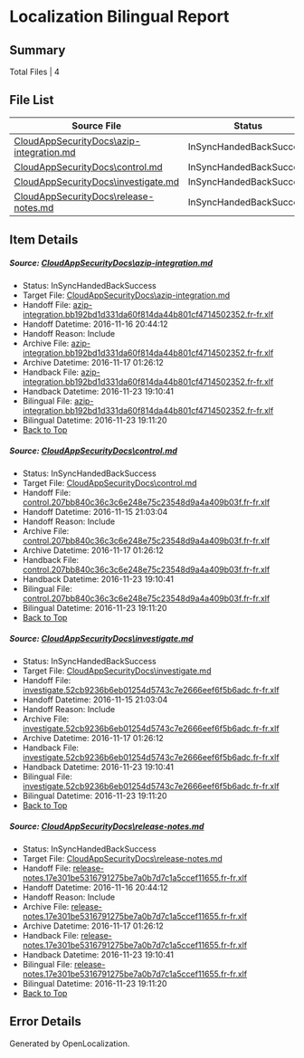 # <a name='report-top'></a> Localization Bilingual Report

## Summary
 Total Files | 4

## File List
 Source File | Status | Details 
 ----------- | ------ | ------- 
 [CloudAppSecurityDocs\azip-integration.md](https://github.com/Microsoft/CloudAppSecurityDocs-pr/blob/759692e7b270d87dc1becf88453d095f2382c411/CloudAppSecurityDocs/azip-integration.md) | InSyncHandedBackSuccess | [Details](#104dbdbc22d748e924f42c92ba2607e970f03b9e6)
 [CloudAppSecurityDocs\control.md](https://github.com/Microsoft/CloudAppSecurityDocs-pr/blob/2f158e2f3643629d215eb23281b17a58ee7f78fc/CloudAppSecurityDocs/control.md) | InSyncHandedBackSuccess | [Details](#5a051fc106661fc2266587ac5dbbb8bbdabd88bc21)
 [CloudAppSecurityDocs\investigate.md](https://github.com/Microsoft/CloudAppSecurityDocs-pr/blob/23ec0b7bef05146d3ff4a953225b56b52aa4959f/CloudAppSecurityDocs/investigate.md) | InSyncHandedBackSuccess | [Details](#fbd75fadb63bbaecd1e0dbd12b9162c0d17ce50e34)
 [CloudAppSecurityDocs\release-notes.md](https://github.com/Microsoft/CloudAppSecurityDocs-pr/blob/759692e7b270d87dc1becf88453d095f2382c411/CloudAppSecurityDocs/release-notes.md) | InSyncHandedBackSuccess | [Details](#3161fd1c61779ba943d8269d2ec979050ee0ae1f196)

## Item Details
##### <a name='104dbdbc22d748e924f42c92ba2607e970f03b9e6'></a> Source: [CloudAppSecurityDocs\azip-integration.md](https://github.com/Microsoft/CloudAppSecurityDocs-pr/blob/759692e7b270d87dc1becf88453d095f2382c411/CloudAppSecurityDocs/azip-integration.md)
* Status: InSyncHandedBackSuccess
* Target File: [CloudAppSecurityDocs\azip-integration.md](https://github.com/Microsoft/CloudAppSecurityDocs-pr.fr-fr/blob/68cb99d6ce8d4fe973f599346a191480fb782a40/CloudAppSecurityDocs/azip-integration.md)
* Handoff File: [azip-integration.bb192bd1d331da60f814da44b801cf4714502352.fr-fr.xlf](https://github.com/Microsoft/CloudAppSecurityDocs-pr.handoff/blob/443cd0f876192da36a3589e7ab62077f44687ce8/ol-handoff/Microsoft/CloudAppSecurityDocs-pr.fr-fr/live/ht/azip-integration.bb192bd1d331da60f814da44b801cf4714502352.fr-fr.xlf)
* Handoff Datetime: 2016-11-16 20:44:12
* Handoff Reason: Include
* Archive File: [azip-integration.bb192bd1d331da60f814da44b801cf4714502352.fr-fr.xlf](https://github.com/Microsoft/CloudAppSecurityDocs-pr.handoff/blob/e202e23bdbe5e01cd10f34e3a358880ff0229081/ol-archive/Microsoft/CloudAppSecurityDocs-pr.fr-fr/live/ht/azip-integration.bb192bd1d331da60f814da44b801cf4714502352.fr-fr.xlf)
* Archive Datetime: 2016-11-17 01:26:12
* Handback File: [azip-integration.bb192bd1d331da60f814da44b801cf4714502352.fr-fr.xlf](https://github.com/Microsoft/CloudAppSecurityDocs-pr.handback/blob/61ecf56666e88d62fe486a3e94aa83bdf94c8f78/ol-handback/Microsoft/CloudAppSecurityDocs-pr.fr-fr/live/ht/azip-integration.bb192bd1d331da60f814da44b801cf4714502352.fr-fr.xlf)
* Handback Datetime: 2016-11-23 19:10:41
* Bilingual File: [azip-integration.bb192bd1d331da60f814da44b801cf4714502352.fr-fr.xlf](https://github.com/Microsoft/CloudAppSecurityDocs-pr.handback/blob/61ecf56666e88d62fe486a3e94aa83bdf94c8f78/ol-handback/Microsoft/CloudAppSecurityDocs-pr.fr-fr/live/ht/azip-integration.bb192bd1d331da60f814da44b801cf4714502352.fr-fr.xlf)
* Bilingual Datetime: 2016-11-23 19:11:20
* [Back to Top](#report-top)

##### <a name='5a051fc106661fc2266587ac5dbbb8bbdabd88bc21'></a> Source: [CloudAppSecurityDocs\control.md](https://github.com/Microsoft/CloudAppSecurityDocs-pr/blob/2f158e2f3643629d215eb23281b17a58ee7f78fc/CloudAppSecurityDocs/control.md)
* Status: InSyncHandedBackSuccess
* Target File: [CloudAppSecurityDocs\control.md](https://github.com/Microsoft/CloudAppSecurityDocs-pr.fr-fr/blob/68cb99d6ce8d4fe973f599346a191480fb782a40/CloudAppSecurityDocs/control.md)
* Handoff File: [control.207bb840c36c3c6e248e75c23548d9a4a409b03f.fr-fr.xlf](https://github.com/Microsoft/CloudAppSecurityDocs-pr.handoff/blob/cbea2aca239ee47b5e18e880d36b305f5dea3c0a/ol-handoff/Microsoft/CloudAppSecurityDocs-pr.fr-fr/live/ht/control.207bb840c36c3c6e248e75c23548d9a4a409b03f.fr-fr.xlf)
* Handoff Datetime: 2016-11-15 21:03:04
* Handoff Reason: Include
* Archive File: [control.207bb840c36c3c6e248e75c23548d9a4a409b03f.fr-fr.xlf](https://github.com/Microsoft/CloudAppSecurityDocs-pr.handoff/blob/e202e23bdbe5e01cd10f34e3a358880ff0229081/ol-archive/Microsoft/CloudAppSecurityDocs-pr.fr-fr/live/ht/control.207bb840c36c3c6e248e75c23548d9a4a409b03f.fr-fr.xlf)
* Archive Datetime: 2016-11-17 01:26:12
* Handback File: [control.207bb840c36c3c6e248e75c23548d9a4a409b03f.fr-fr.xlf](https://github.com/Microsoft/CloudAppSecurityDocs-pr.handback/blob/61ecf56666e88d62fe486a3e94aa83bdf94c8f78/ol-handback/Microsoft/CloudAppSecurityDocs-pr.fr-fr/live/ht/control.207bb840c36c3c6e248e75c23548d9a4a409b03f.fr-fr.xlf)
* Handback Datetime: 2016-11-23 19:10:41
* Bilingual File: [control.207bb840c36c3c6e248e75c23548d9a4a409b03f.fr-fr.xlf](https://github.com/Microsoft/CloudAppSecurityDocs-pr.handback/blob/61ecf56666e88d62fe486a3e94aa83bdf94c8f78/ol-handback/Microsoft/CloudAppSecurityDocs-pr.fr-fr/live/ht/control.207bb840c36c3c6e248e75c23548d9a4a409b03f.fr-fr.xlf)
* Bilingual Datetime: 2016-11-23 19:11:20
* [Back to Top](#report-top)

##### <a name='fbd75fadb63bbaecd1e0dbd12b9162c0d17ce50e34'></a> Source: [CloudAppSecurityDocs\investigate.md](https://github.com/Microsoft/CloudAppSecurityDocs-pr/blob/23ec0b7bef05146d3ff4a953225b56b52aa4959f/CloudAppSecurityDocs/investigate.md)
* Status: InSyncHandedBackSuccess
* Target File: [CloudAppSecurityDocs\investigate.md](https://github.com/Microsoft/CloudAppSecurityDocs-pr.fr-fr/blob/68cb99d6ce8d4fe973f599346a191480fb782a40/CloudAppSecurityDocs/investigate.md)
* Handoff File: [investigate.52cb9236b6eb01254d5743c7e2666eef6f5b6adc.fr-fr.xlf](https://github.com/Microsoft/CloudAppSecurityDocs-pr.handoff/blob/cbea2aca239ee47b5e18e880d36b305f5dea3c0a/ol-handoff/Microsoft/CloudAppSecurityDocs-pr.fr-fr/live/ht/investigate.52cb9236b6eb01254d5743c7e2666eef6f5b6adc.fr-fr.xlf)
* Handoff Datetime: 2016-11-15 21:03:04
* Handoff Reason: Include
* Archive File: [investigate.52cb9236b6eb01254d5743c7e2666eef6f5b6adc.fr-fr.xlf](https://github.com/Microsoft/CloudAppSecurityDocs-pr.handoff/blob/e202e23bdbe5e01cd10f34e3a358880ff0229081/ol-archive/Microsoft/CloudAppSecurityDocs-pr.fr-fr/live/ht/investigate.52cb9236b6eb01254d5743c7e2666eef6f5b6adc.fr-fr.xlf)
* Archive Datetime: 2016-11-17 01:26:12
* Handback File: [investigate.52cb9236b6eb01254d5743c7e2666eef6f5b6adc.fr-fr.xlf](https://github.com/Microsoft/CloudAppSecurityDocs-pr.handback/blob/61ecf56666e88d62fe486a3e94aa83bdf94c8f78/ol-handback/Microsoft/CloudAppSecurityDocs-pr.fr-fr/live/ht/investigate.52cb9236b6eb01254d5743c7e2666eef6f5b6adc.fr-fr.xlf)
* Handback Datetime: 2016-11-23 19:10:41
* Bilingual File: [investigate.52cb9236b6eb01254d5743c7e2666eef6f5b6adc.fr-fr.xlf](https://github.com/Microsoft/CloudAppSecurityDocs-pr.handback/blob/61ecf56666e88d62fe486a3e94aa83bdf94c8f78/ol-handback/Microsoft/CloudAppSecurityDocs-pr.fr-fr/live/ht/investigate.52cb9236b6eb01254d5743c7e2666eef6f5b6adc.fr-fr.xlf)
* Bilingual Datetime: 2016-11-23 19:11:20
* [Back to Top](#report-top)

##### <a name='3161fd1c61779ba943d8269d2ec979050ee0ae1f196'></a> Source: [CloudAppSecurityDocs\release-notes.md](https://github.com/Microsoft/CloudAppSecurityDocs-pr/blob/759692e7b270d87dc1becf88453d095f2382c411/CloudAppSecurityDocs/release-notes.md)
* Status: InSyncHandedBackSuccess
* Target File: [CloudAppSecurityDocs\release-notes.md](https://github.com/Microsoft/CloudAppSecurityDocs-pr.fr-fr/blob/68cb99d6ce8d4fe973f599346a191480fb782a40/CloudAppSecurityDocs/release-notes.md)
* Handoff File: [release-notes.17e301be5316791275be7a0b7d7c1a5ccef11655.fr-fr.xlf](https://github.com/Microsoft/CloudAppSecurityDocs-pr.handoff/blob/443cd0f876192da36a3589e7ab62077f44687ce8/ol-handoff/Microsoft/CloudAppSecurityDocs-pr.fr-fr/live/ht/release-notes.17e301be5316791275be7a0b7d7c1a5ccef11655.fr-fr.xlf)
* Handoff Datetime: 2016-11-16 20:44:12
* Handoff Reason: Include
* Archive File: [release-notes.17e301be5316791275be7a0b7d7c1a5ccef11655.fr-fr.xlf](https://github.com/Microsoft/CloudAppSecurityDocs-pr.handoff/blob/e202e23bdbe5e01cd10f34e3a358880ff0229081/ol-archive/Microsoft/CloudAppSecurityDocs-pr.fr-fr/live/ht/release-notes.17e301be5316791275be7a0b7d7c1a5ccef11655.fr-fr.xlf)
* Archive Datetime: 2016-11-17 01:26:12
* Handback File: [release-notes.17e301be5316791275be7a0b7d7c1a5ccef11655.fr-fr.xlf](https://github.com/Microsoft/CloudAppSecurityDocs-pr.handback/blob/61ecf56666e88d62fe486a3e94aa83bdf94c8f78/ol-handback/Microsoft/CloudAppSecurityDocs-pr.fr-fr/live/ht/release-notes.17e301be5316791275be7a0b7d7c1a5ccef11655.fr-fr.xlf)
* Handback Datetime: 2016-11-23 19:10:41
* Bilingual File: [release-notes.17e301be5316791275be7a0b7d7c1a5ccef11655.fr-fr.xlf](https://github.com/Microsoft/CloudAppSecurityDocs-pr.handback/blob/61ecf56666e88d62fe486a3e94aa83bdf94c8f78/ol-handback/Microsoft/CloudAppSecurityDocs-pr.fr-fr/live/ht/release-notes.17e301be5316791275be7a0b7d7c1a5ccef11655.fr-fr.xlf)
* Bilingual Datetime: 2016-11-23 19:11:20
* [Back to Top](#report-top)


## Error Details

Generated by OpenLocalization.
